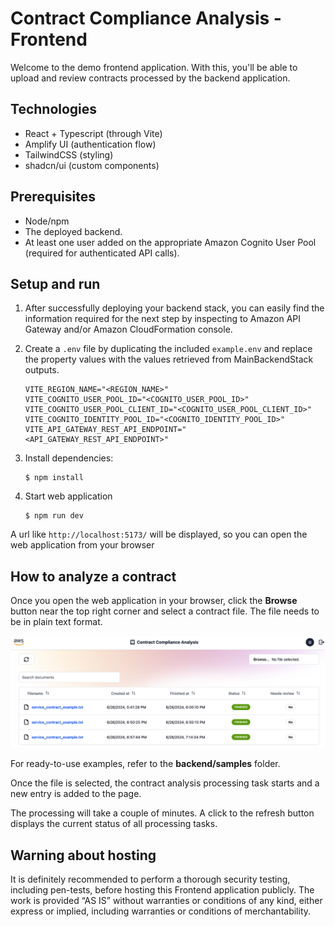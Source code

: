 # Contract Compliance Analysis - Frontend

Welcome to the demo frontend application. With this, you'll be able to upload and review contracts processed by the backend application.


## Technologies

- React + Typescript (through Vite)
- Amplify UI (authentication flow)
- TailwindCSS (styling)
- shadcn/ui (custom components)

## Prerequisites

- Node/npm
- The deployed backend.
- At least one user added on the appropriate Amazon Cognito User Pool (required for authenticated API calls).

## Setup and run

1. After successfully deploying your backend stack, you can easily find the information required for the next step by inspecting to Amazon API Gateway and/or Amazon CloudFormation console.

2. Create a `.env` file by duplicating the included `example.env` and replace the property values with the values retrieved from MainBackendStack outputs.

   ```properties
   VITE_REGION_NAME="<REGION_NAME>"
   VITE_COGNITO_USER_POOL_ID="<COGNITO_USER_POOL_ID>"
   VITE_COGNITO_USER_POOL_CLIENT_ID="<COGNITO_USER_POOL_CLIENT_ID>"
   VITE_COGNITO_IDENTITY_POOL_ID="<COGNITO_IDENTITY_POOL_ID>"
   VITE_API_GATEWAY_REST_API_ENDPOINT="<API_GATEWAY_REST_API_ENDPOINT>"
   ```

3. Install dependencies:

   ```shell
   $ npm install
   ```

4. Start web application
   ```shell
   $ npm run dev
   ```

A url like `http://localhost:5173/` will be displayed, so you can open the web application from your browser 

## How to analyze a contract

Once you open the web application in your browser, click the **Browse** button near the top right corner and select a contract file. The file needs to be in plain text format.  

![Main page](images/main-webapp-page.png)

For ready-to-use examples, refer to the **backend/samples** folder.

Once the file is selected, the contract analysis processing task starts and a new entry is added to the page. 

The processing will take a couple of minutes. A click to the refresh button displays the current status of all processing tasks.


## Warning about hosting

It is definitely recommended to perform a thorough security testing, including pen-tests, before hosting this Frontend 
application publicly. The work is provided “AS IS” without warranties or conditions of any kind, either express or 
implied, including warranties or conditions of merchantability.

